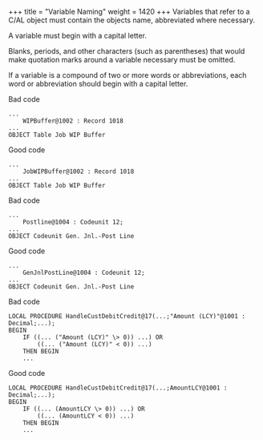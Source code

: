+++
title = "Variable Naming"
weight = 1420
+++
Variables that refer to a C/AL object must contain the objects name, abbreviated where necessary.

A variable must begin with a capital letter.

Blanks, periods, and other characters (such as parentheses) that would make quotation marks around a variable necessary must be omitted.

If a variable is a compound of two or more words or abbreviations, each word or abbreviation should begin with a capital letter.

Bad code

```al
...
    WIPBuffer@1002 : Record 1018
...
OBJECT Table Job WIP Buffer
```

Good code

```al
...
    JobWIPBuffer@1002 : Record 1018
...
OBJECT Table Job WIP Buffer 
```

Bad code

```al
...
    Postline@1004 : Codeunit 12;
...
OBJECT Codeunit Gen. Jnl.-Post Line
```

Good code

```al
...
    GenJnlPostLine@1004 : Codeunit 12;
...
OBJECT Codeunit Gen. Jnl.-Post Line 
```

Bad code

```al
LOCAL PROCEDURE HandleCustDebitCredit@17(...;"Amount (LCY)"@1001 : Decimal;...);
BEGIN
    IF ((... ("Amount (LCY)" \> 0)) ...) OR
        ((... ("Amount (LCY)" < 0)) ...)
    THEN BEGIN
    ...
```

Good code

```al
LOCAL PROCEDURE HandleCustDebitCredit@17(...;AmountLCY@1001 : Decimal;...);
BEGIN
    IF ((... (AmountLCY \> 0)) ...) OR
        ((... (AmountLCY < 0)) ...)
    THEN BEGIN
    ...
```
